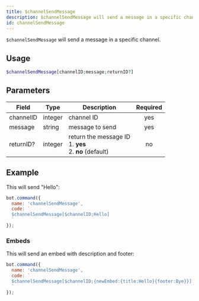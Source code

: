 ```yaml
---
title: $channelSendMessage 
description: $channelSendMessage will send a message in a specific channel.
id: channelSendMessage
---
```


`$channelSendMessage` will send a message in a specific channel.

## Usage

```php
$channelSendMessage[channelID;message;returnID?]
```

## Parameters 


| Field     | Type    | Description                                        | Required |
|-----------|---------|----------------------------------------------------| :------: |
| channelID    | integer  | channel ID                             | yes      |
| message     | string  | message to send                             | yes      |
| returnID?    | integer  | return the message ID <br /> 1. **yes** <br /> 2. **no** (default)  | no      |


## Example

This will send "Hello":

```javascript
bot.command({
  name: 'channelSendMessage',
  code: `
  $channelSendMessage[$channelID;Hello]
  `
});
```

### Embeds

This will send an embed with description and footer:

```javascript
bot.command({
  name: 'channelSendMessage',
  code: `
  $channelSendMessage[$channelID;{newEmbed:{title:Hello}{footer:Bye}}]
  `
});
```

